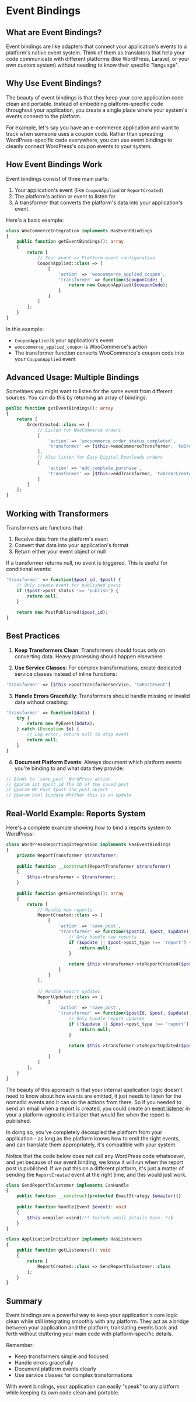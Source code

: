 # Event Bindings

## What are Event Bindings?

Event bindings are like adapters that connect your application's events to a platform's native event system. Think of
them as translators that help your code communicate with different platforms (like WordPress, Laravel, or your own
custom system) without needing to know their specific "language".

## Why Use Event Bindings?

The beauty of event bindings is that they keep your core application code clean and portable. Instead of embedding
platform-specific code throughout your application, you create a single place where your system's events connect to the
platform.

For example, let's say you have an e-commerce application and want to track when someone uses a coupon code. Rather than
spreading WordPress-specific code everywhere, you can use event bindings to cleanly connect WordPress's coupon events to
your system.

## How Event Bindings Work

Event bindings consist of three main parts:

1. Your application's event (like `CouponApplied` or `ReportCreated`)
2. The platform's action or event to listen for
3. A transformer that converts the platform's data into your application's event

Here's a basic example:

```php
class WooCommerceIntegration implements HasEventBindings 
{
    public function getEventBindings(): array 
    {
        return [
            // Your event => Platform event configuration
            CouponApplied::class => [
                [
                    'action' => 'woocommerce_applied_coupon',
                    'transformer' => function($couponCode) {
                        return new CouponApplied($couponCode);
                    }
                ]
            ]
        ];
    }
}
```

In this example:

- `CouponApplied` is your application's event
- `woocommerce_applied_coupon` is WooCommerce's action
- The transformer function converts WooCommerce's coupon code into your `CouponApplied` event

## Advanced Usage: Multiple Bindings

Sometimes you might want to listen for the same event from different sources. You can do this by returning an array of
bindings:

```php
public function getEventBindings(): array 
{
    return [
        OrderCreated::class => [
            // Listen for WooCommerce orders
            [
                'action' => 'woocommerce_order_status_completed',
                'transformer' => [$this->wooCommerceTransformer, 'toOrderCreated']
            ],
            // Also listen for Easy Digital Downloads orders
            [
                'action' => 'edd_complete_purchase',
                'transformer' => [$this->eddTransformer, 'toOrderCreated']
            ]
        ]
    ];
}
```

## Working with Transformers

Transformers are functions that:

1. Receive data from the platform's event
2. Convert that data into your application's format
3. Return either your event object or null

If a transformer returns null, no event is triggered. This is useful for conditional events:

```php
'transformer' => function($post_id, $post) {
    // Only create event for published posts
    if ($post->post_status !== 'publish') {
        return null;
    }
    
    return new PostPublished($post_id);
}
```

## Best Practices

1. **Keep Transformers Clean**: Transformers should focus only on converting data. Heavy processing should happen
   elsewhere.

2. **Use Service Classes**: For complex transformations, create dedicated service classes instead of inline functions:

```php
'transformer' => [$this->postTransformerService, 'toPostEvent']
```

3. **Handle Errors Gracefully**: Transformers should handle missing or invalid data without crashing:

```php
'transformer' => function($data) {
    try {
        return new MyEvent($data);
    } catch (Exception $e) {
        // Log error, return null to skip event
        return null;
    }
}
```

4. **Document Platform Events**: Always document which platform events you're binding to and what data they provide:

```php
// Binds to 'save_post' WordPress action
// @param int $post_id The ID of the saved post
// @param WP_Post $post The post object
// @param bool $update Whether this is an update
```

## Real-World Example: Reports System

Here's a complete example showing how to bind a reports system to WordPress:

```php
class WordPressReportingIntegration implements HasEventBindings 
{
    private ReportTransformer $transformer;
    
    public function __construct(ReportTransformer $transformer) 
    {
        $this->transformer = $transformer;
    }
    
    public function getEventBindings(): array 
    {
        return [
            // Handle new reports
            ReportCreated::class => [
                [
                    'action' => 'save_post',
                    'transformer' => function($postId, $post, $update) {
                        // Only handle new reports
                        if ($update || $post->post_type !== 'report') {
                            return null;
                        }
                        
                        return $this->transformer->toReportCreated($post);
                    }
                ]
            ],
            
            // Handle report updates
            ReportUpdated::class => [
                [
                    'action' => 'save_post',
                    'transformer' => function($postId, $post, $update) {
                        // Only handle report updates
                        if (!$update || $post->post_type !== 'report') {
                            return null;
                        }
                        
                        return $this->transformer->toReportUpdated($post);
                    }
                ]
            ]
        ];
    }
}
```

The beauty of this approach is that your internal application logic doesn't need to know about how events are emitted,
it just needs to listen for the nomadic events and it can do the actions from there. So if you needed to send an email
when a report is created, you could create an [event listener](event-listeners.md) in your a platform-agnostic
initializer that would fire when the report is published.

In doing so, you've completely decoupled the platform from your application - as long as the platform knows how to emit
the right events, and can translate them appropriately, it's compatible with your system.

Notice that the code below does not call any WordPress code whatsoever, and yet because of our event binding, we know
it will run when the report post is published. If we put this on a different platform, it's just a matter of sending
the `ReportCreated` event at the right time, and this would just work.

```php
class SendReportToCustomer implements CanHandle
{
    public function __construct(protected EmailStrategy $emailer){}
    
    public function handle(Event $event): void
    {
        $this->emailer->send(/** Include email details here. */)
    }
}

class ApplicationInitializer implements HasListeners
{
    public function getListeners(): void
    {
        return [
            ReportCreated::class => SendReportToCustomer::class
        ];
    }
}
```

## Summary

Event bindings are a powerful way to keep your application's core logic clean while still integrating smoothly with any
platform. They act as a bridge between your application and the platform, translating events back and forth without
cluttering your main code with platform-specific details.

Remember:

- Keep transformers simple and focused
- Handle errors gracefully
- Document platform events clearly
- Use service classes for complex transformations

With event bindings, your application can easily "speak" to any platform while keeping its own code clean and portable.